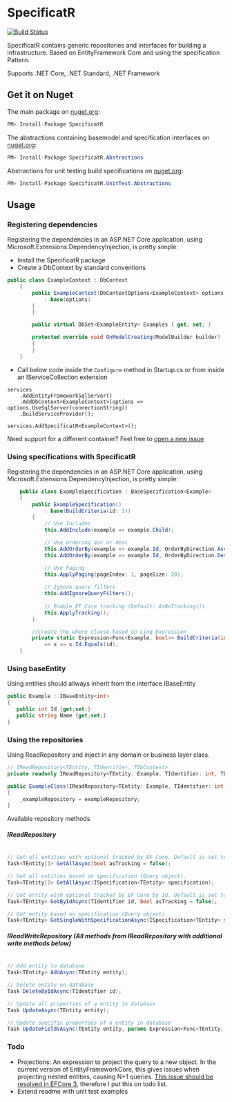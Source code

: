 # SpecificatR
[![Build Status](https://dev.azure.com/DavidVanderheyden/SpecificatR/_apis/build/status/Build.Pipeline?branchName=master)](https://dev.azure.com/DavidVanderheyden/SpecificatR/_build/latest?definitionId=7&branchName=master)

SpecificatR contains generic repositories and interfaces for building a infrastructure. Based on EntityFramework Core and using the specification Pattern.

Supports .NET Core, .NET Standard, .NET Framework

## Get it on Nuget

The main package on [nuget.org](https://www.nuget.org/packages/SpecificatR/):
``` csharp
PM> Install-Package SpecificatR
```

The abstractions containing basemodel and specification interfaces on [nuget.org](https://www.nuget.org/packages/SpecificatR.Abstractions/):
``` csharp
PM> Install-Package SpecificatR.Abstractions
```

Abstractions for unit testing build specifications on [nuget.org](https://www.nuget.org/packages/SpecificatR.UnitTest.Abstractions/):
````csharp 
PM> Install-Package SpecificatR.UnitTest.Abstractions
````
## Usage
### Registering dependencies
Registering the dependencies in an ASP.NET Core application, using Microsoft.Extensions.DependencyInjection, is pretty simple:

- Install the SpecificatR package
- Create a DbContext by standard conventions
````csharp
public class ExampleContext : DbContext
    {
        public ExampleContext(DbContextOptions<ExampleContext> options)
            : base(options)
        {
        }

        public virtual DbSet<ExampleEntity> Examples { get; set; }

        protected override void OnModelCreating(ModelBuilder builder)
        {
        }
    }
````
- Call below code inside the ````Configure```` method in Startup.cs or from inside an IServiceCollection extension 
```` 
services
    .AddEntityFrameworkSqlServer()
    .AddDbContext<ExampleContext>(options => options.UseSqlServer(connectionString))
    .BuildServiceProvider();

services.AddSpecificatR<ExampleContext>();
```` 


Need support for a different container? Feel free to [open a new issue](https://github.com/Cr3ature/SpecificatR/issues/new)

### Using specifications with SpecificatR

Registering the dependencies in an ASP.NET Core application, using Microsoft.Extensions.DependencyInjection, is pretty simple:
````  csharp
    public class ExampleSpecification : BaseSpecification<Example>
    {
        public ExampleSpecification()
            : base(BuildCriteria(id: 3))
        {
            // Use Includes
            this.AddInclude(example => example.Child);

            // Use ordering asc or desc
            this.AddOrderBy(example => example.Id, OrderByDirection.Ascending);
            this.AddOrderBy(example => example.Id, OrderByDirection.Descending);

            // Use Paging
            this.ApplyPaging(pageIndex: 1, pageSize: 20);
            
            // Ignore query filters
            this.AddIgnoreQueryFilters();
            
            // Enable EF Core tracking (Default: AsNoTracking())
            this.ApplyTracking();
        }

        //Create the where clause based on Linq Expression
        private static Expression<Func<Example, bool>> BuildCriteria(int id)
            => x => x.Id.Equals(id);
    }
````

### Using baseEntity
Using entities should allways inherit from the interface IBaseEntity
````csharp
public Example : IBaseEntity<int>
{
   public int Id {get;set;}
   public string Name {get;set;}
}
````

### Using the repositories
Using ReadRepository and inject in any domain or business layer class.
````csharp
// IReadRepository<TEntity, TIdentifier, TDbContext>
private readonly IReadRepository<TEntity: Example, TIdentifier: int, TDbContext: ExampleContext> _exampleRepository;

public ExampleClass(IReadRepository<TEntity: Example, TIdentifier: int, TDbContext: ExampleContext> exampleRepository)
{
    _exampleRepository = exampleRepository;
}
````

Available repository methods

##### IReadRepository
````csharp

// Get all entities with optional tracked by EF Core. Default is set to AsNoTracking
Task<TEntity[]> GetAllAsync(bool asTracking = false);

// Get all entities based on specification (Query object).
Task<TEntity[]> GetAllAsync(ISpecification<TEntity> specification);

// Get entity with optional tracked by EF Core by Id. Default is set to AsNoTracking().
Task<TEntity> GetByIdAsync(TIdentifier id, bool asTracking = false);

// Get entity based on specification (Query object).
Task<TEntity> GetSingleWithSpecificationAsync(ISpecification<TEntity> specification);
````

##### IReadWriteRepository (All methods from IReadRepository with additional write methods below)

````csharp

// Add entity to database
Task<TEntity> AddAsync(TEntity entity);

// Delete entity on database
Task DeleteByIdAsync(TIdentifier id);

// Update all properties of a entity in database
Task UpdateAsync(TEntity entity);

// Update specific properties of a entity in database
Task UpdateFieldsAsync(TEntity entity, params Expression<Func<TEntity, object>>[] properties);
````

### Todo

- Projections: An expression to project the query to a new object. In the current version of EntityFrameworkCore, this gives issues when projecting nested entities, causing N+1 queries. [This issue should be resolved in EFCore 3](https://github.com/aspnet/EntityFrameworkCore/issues/12098#issuecomment-455997159), therefore I put this on todo list.
- Extend readme with unit test examples